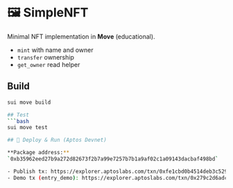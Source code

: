 # 🖼 SimpleNFT

Minimal NFT implementation in **Move** (educational).
- `mint` with name and owner
- `transfer` ownership
- `get_owner` read helper

## Build
```bash
sui move build

## Test
```bash
sui move test

## 🚀 Deploy & Run (Aptos Devnet)

**Package address:**  
`0xb35962eed27b9a272d82673f2b7a99e7257b7b1a9af02c1a09143dacbaf498bd`

- Publish tx: https://explorer.aptoslabs.com/txn/0xfe1cbd0b4514deb3c529aee2286a35f3f3f5f177acc7867dcfa428f48305bec4?network=devnet
- Demo tx (entry_demo): https://explorer.aptoslabs.com/txn/0x279c2d6adcc180f572329e253077f65f9c792cb14a5e9e49b6346540585754f2?network=devnet
